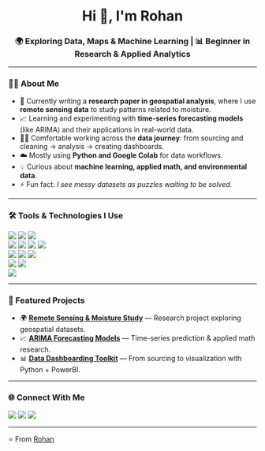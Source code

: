 <!-- Header -->
<h1 align="center">Hi 👋, I'm Rohan</h1>
<h3 align="center">🌍 Exploring Data, Maps & Machine Learning | 📊 Beginner in Research & Applied Analytics</h3>

---

<!-- About Me -->
### 🙋‍♂️ About Me
- 🔭 Currently writing a **research paper in geospatial analysis**, where I use **remote sensing data** to study patterns related to moisture.  
- 📈 Learning and experimenting with **time-series forecasting models** (like ARIMA) and their applications in real-world data.  
- 🧑‍💻 Comfortable working across the **data journey**: from sourcing and cleaning → analysis → creating dashboards.  
- ☁️ Mostly using **Python and Google Colab** for data workflows.  
- 💡 Curious about **machine learning, applied math, and environmental data**.  
- ⚡ Fun fact: *I see messy datasets as puzzles waiting to be solved.*  

---

<!-- Skills -->
### 🛠️ Tools & Technologies I Use
<p align="left">
  <!-- Core -->
  <img src="https://skillicons.dev/icons?i=python,r" />
  <img src="https://img.shields.io/badge/Jupyter-F37626.svg?&style=flat&logo=Jupyter&logoColor=white"/>
  <img src="https://img.shields.io/badge/Google%20Colab-F9AB00.svg?&style=flat&logo=Google-Colab&logoColor=white"/>
  <br>
  <!-- ML / Stats -->
  <img src="https://img.shields.io/badge/NumPy-013243.svg?&style=flat&logo=NumPy&logoColor=white"/>
  <img src="https://img.shields.io/badge/Pandas-150458.svg?&style=flat&logo=Pandas&logoColor=white"/>
  <img src="https://img.shields.io/badge/scikit--learn-F7931E.svg?&style=flat&logo=scikit-learn&logoColor=white"/>
  <img src="https://img.shields.io/badge/TensorFlow-FF6F00.svg?&style=flat&logo=TensorFlow&logoColor=white"/>
  <br>
  <!-- Visualization -->
  <img src="https://img.shields.io/badge/Matplotlib-11557c.svg?&style=flat&logo=plotly&logoColor=white"/>
  <img src="https://img.shields.io/badge/Seaborn-008080.svg?&style=flat&logoColor=white"/>
  <img src="https://img.shields.io/badge/PowerBI-F2C811.svg?&style=flat&logo=Power-BI&logoColor=black"/>
  <br>
  <!-- Geospatial -->
  <img src="https://img.shields.io/badge/GeoPandas-ffca28.svg?&style=flat&logo=python&logoColor=black"/>
  <img src="https://img.shields.io/badge/Rasterio-3776AB.svg?&style=flat&logo=python&logoColor=white"/>
  <br>
  <!-- Tools -->
  <img src="https://skillicons.dev/icons?i=git,github,vscode,linux" />
</p>

---

<!-- Projects -->
### 🚀 Featured Projects
- 🌍 [**Remote Sensing & Moisture Study**](https://github.com/nodonut6311/project1) — Research project exploring geospatial datasets.  
- 📈 [**ARIMA Forecasting Models**](https://github.com/nodonut6311/project2) — Time-series prediction & applied math research.  
- 📊 [**Data Dashboarding Toolkit**](https://github.com/nodonut6311/project3) — From sourcing to visualization with Python + PowerBI.  

---

<!-- Connect -->
### 🌐 Connect With Me
<p align="left">
  <a href="https://linkedin.com/in/YOUR_LINKEDIN" target="_blank"><img src="https://img.shields.io/badge/-LinkedIn-blue?logo=linkedin&logoColor=white" /></a>
  <a href="https://twitter.com/YOUR_TWITTER" target="_blank"><img src="https://img.shields.io/badge/-Twitter-1DA1F2?logo=twitter&logoColor=white" /></a>
  <a href="mailto:YOUR_EMAIL@gmail.com"><img src="https://img.shields.io/badge/-Gmail-D14836?logo=gmail&logoColor=white" /></a>
</p>

---

⭐️ From [Rohan](https://github.com/nodonut6311)
